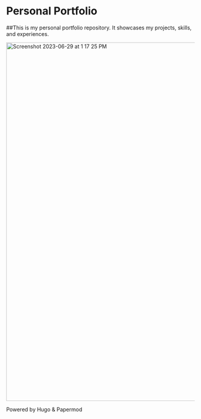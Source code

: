 
# Personal Portfolio

##This is my personal portfolio repository. It showcases my projects, skills, and experiences.


<img width="957" alt="Screenshot 2023-06-29 at 1 17 25 PM" src="https://github.com/avneeshchaudhary/avneeshchaudhary.github.io/assets/39698627/482bce54-0285-4a42-a845-fe822c6e6501">

Powered by Hugo & Papermod

